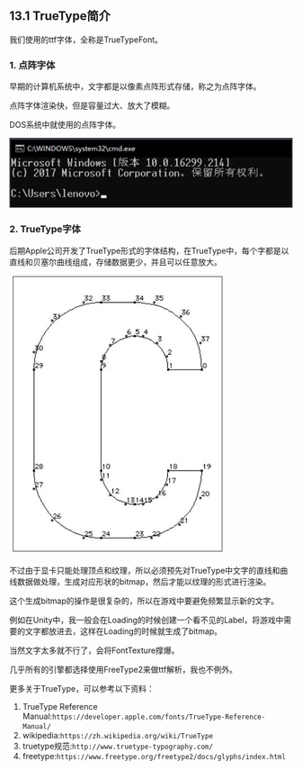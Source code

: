 ﻿## 13.1 TrueType简介

我们使用的ttf字体，全称是TrueTypeFont。

### 1. 点阵字体

早期的计算机系统中，文字都是以像素点阵形式存储，称之为点阵字体。

点阵字体渲染快，但是容量过大、放大了模糊。

DOS系统中就使用的点阵字体。

![](../../imgs/draw_font/introduce_truetype/dianzhen_ziti.png)


### 2. TrueType字体

后期Apple公司开发了TrueType形式的字体结构，在TrueType中，每个字都是以直线和贝塞尔曲线组成，存储数据更少，并且可以任意放大。

![](../../imgs/draw_font/introduce_truetype/truetype_point_curve.jpg)

不过由于显卡只能处理顶点和纹理，所以必须预先对TrueType中文字的直线和曲线数据做处理，生成对应形状的bitmap，然后才能以纹理的形式进行渲染。

这个生成bitmap的操作是很复杂的，所以在游戏中要避免频繁显示新的文字。

例如在Unity中，我一般会在Loading的时候创建一个看不见的Label，将游戏中需要的文字都放进去，这样在Loading的时候就生成了bitmap。

当然文字太多就不行了，会将FontTexture撑爆。

几乎所有的引擎都选择使用FreeType2来做ttf解析，我也不例外。


更多关于TrueType，可以参考以下资料：

1. TrueType Reference Manual:`https://developer.apple.com/fonts/TrueType-Reference-Manual/`
2. wikipedia:`https://zh.wikipedia.org/wiki/TrueType`
3. truetype规范:`http://www.truetype-typography.com/`
4. freetype:`https://www.freetype.org/freetype2/docs/glyphs/index.html`
